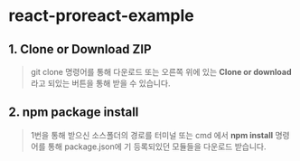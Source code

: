 # react-proreact-example

## 1. Clone or Download ZIP
> git clone 명령어를 통해 다운로드 또는 오른쪽 위에 있는 **Clone or download** 라고 되있는 버튼을 통해 받을 수 있습니다.

## 2. npm package install
> 1번을 통해 받으신 소스폴더의 경로를 터미널 또는 cmd 에서 **npm install** 명령어를 통해 package.json에 기 등록되있던 모듈들을 다운로드 받습니다.